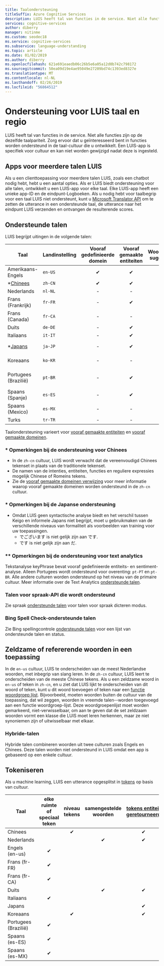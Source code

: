 ```yaml
---
title: Taalondersteuning
titleSuffix: Azure Cognitive Services
description: LUIS heeft tal van functies in de service. Niet alle functies zijn op de dezelfde taalpariteit. Zorg ervoor dat u geïnteresseerd bent in functies worden ondersteund in de taal-cultuur die u ontwikkelt. Een LUIS-app is specifiek voor cultuur en kan niet worden gewijzigd nadat deze is ingesteld.
services: cognitive-services
author: diberry
manager: nitinme
ms.custom: seodec18
ms.service: cognitive-services
ms.subservice: language-understanding
ms.topic: article
ms.date: 01/02/2019
ms.author: diberry
ms.openlocfilehash: 621e691eaedb06c26b5e6a05a12d0b742c798172
ms.sourcegitcommit: 50ea09d19e4ae95049e27209bd74c1393ed8327e
ms.translationtype: MT
ms.contentlocale: nl-NL
ms.lasthandoff: 02/26/2019
ms.locfileid: "56864512"
---
```

# <a name="language-and-region-support-for-luis"></a>Ondersteuning voor LUIS taal en regio

LUIS heeft tal van functies in de service. Niet alle functies zijn op de dezelfde taalpariteit. Zorg ervoor dat u geïnteresseerd bent in functies worden ondersteund in de taal-cultuur die u ontwikkelt. Een LUIS-app is specifiek voor cultuur en kan niet worden gewijzigd nadat deze is ingesteld.

## <a name="multi-language-luis-apps"></a>Apps voor meerdere talen LUIS

Als u een clienttoepassing voor meerdere talen LUIS, zoals een chatbot nodig hebt, hebt u een aantal opties. Als er LUIS biedt ondersteuning voor alle talen, ontwikkelt u een LUIS-app voor elke taal. Elke LUIS-app heeft een unieke app-ID en de eindpunt-Logboeken. Als u nodig hebt voor taalbegrip voor een taal LUIS niet ondersteunt, kunt u [Microsoft Translator API](../Translator/translator-info-overview.md) om te zetten de utterance in een ondersteunde taal, de utterance naar het eindpunt LUIS verzenden en ontvangen de resulterende scores.

## <a name="languages-supported"></a>Ondersteunde talen

LUIS begrijpt uitingen in de volgende talen:

| Taal |Landinstelling  |  Vooraf gedefinieerde domein | Vooraf gemaakte entiteiten | Woordgroep suggesties | **[Tekstanalyse](https://docs.microsoft.com/azure/cognitive-services/text-analytics/text-analytics-supported-languages)<br>(Sentiment en<br>Trefwoorden)|
|--|--|:--:|:--:|:--:|:--:|
| Amerikaans-Engels |`en-US` | ✔ | ✔  |✔|✔|
| *[Chinees](#chinese-support-notes) |`zh-CN` | ✔ | ✔ |✔|-|
| Nederlands |`nl-NL` |-|  -   |-|✔|
| Frans (Frankrijk) |`fr-FR` |-| ✔ |✔ |✔|
| Frans (Canada) |`fr-CA` |-|   -   |-|✔|
| Duits |`de-DE` |-| ✔ |✔ |✔|
| Italiaans |`it-IT` |-| ✔ |✔|✔|
| *[Japans](#japanese-support-notes) |`ja-JP` |-| ✔ |✔|Alleen sleuteluitdrukkingen|
| Koreaans |`ko-KR` |-|   -   |-|Alleen sleuteluitdrukkingen|
| Portugees (Brazilië) |`pt-BR` |-| ✔ |✔ |niet alle onderliggende culturen|
| Spaans (Spanje) |`es-ES` |-| ✔ |✔|✔|
| Spaans (Mexico)|`es-MX` |-|  -   |✔|✔|
| Turks | `tr-TR` |-|-|-|Alleen sentiment|


Taalondersteuning varieert voor [vooraf gemaakte entiteiten](luis-reference-prebuilt-entities.md) en [vooraf gemaakte domeinen](luis-reference-prebuilt-domains.md).

### <a name="chinese-support-notes"></a>* Opmerkingen bij de ondersteuning voor Chinees

 - In de `zh-cn` cultuur, LUIS wordt verwacht dat de vereenvoudigd Chinees tekenset in plaats van de traditionele tekenset.
 - De namen van de intenties, entiteiten, functies en reguliere expressies mogelijk Chinese of Romeins tekens.
 - Zie de [vooraf gemaakte domeinen verwijzing](luis-reference-prebuilt-domains.md) voor meer informatie waarop vooraf gemaakte domeinen worden ondersteund in de `zh-cn` cultuur.
<!--- When writing regular expressions in Chinese, do not insert whitespace between Chinese characters.-->

### <a name="japanese-support-notes"></a>* Opmerkingen bij de Japanse ondersteuning

 - Omdat LUIS geen syntactische analyse biedt en het verschil tussen Keigo en informele Japans niet begrijpt, moet u gebruikmaken van de verschillende niveaus van formaliteit als voorbeelden van training voor uw toepassingen.
     - でございます is niet gelijk zijn aan です.
     - です is niet gelijk zijn aan だ.

### <a name="text-analytics-support-notes"></a>** Opmerkingen bij de ondersteuning voor text analytics
Tekstanalyse keyPhrase bevat vooraf gedefinieerde entiteits- en sentiment-analyse. Alleen Portugees wordt ondersteund voor overenting: `pt-PT` en `pt-BR`. Alle andere culturen worden ondersteund op het niveau van de primaire cultuur. Meer informatie over de Text Analytics [ondersteunde talen](https://docs.microsoft.com/azure/cognitive-services/text-analytics/text-analytics-supported-languages).

### <a name="speech-api-supported-languages"></a>Talen voor spraak-API die wordt ondersteund
Zie spraak [ondersteunde talen](https://docs.microsoft.com/azure/cognitive-services/Speech/api-reference-rest/supportedlanguages##interactive-and-dictation-mode) voor talen voor spraak dicteren modus.

### <a name="bing-spell-check-supported-languages"></a>Bing Spell Check-ondersteunde talen
Zie Bing spellingcontrole [ondersteunde talen](https://docs.microsoft.com/azure/cognitive-services/bing-spell-check/bing-spell-check-supported-languages) voor een lijst van ondersteunde talen en status.

## <a name="rare-or-foreign-words-in-an-application"></a>Zeldzame of refererende woorden in een toepassing
In de `en-us` cultuur, LUIS te onderscheiden van de meest Nederlandse woorden, met inbegrip van slang leren. In de `zh-cn` cultuur, LUIS leert te onderscheiden van de meeste Chinese tekens. Als u een zeldzame woord in `en-us` of teken in `zh-cn`, en u ziet dat LUIS lijkt te onderscheiden van dit woord of teken, kunt u dit woord toevoegen of teken naar een [functie woordgroep lijst](luis-how-to-add-features.md). Bijvoorbeeld, moeten woorden buiten de cultuur van de toepassing, dat wil zeggen, woorden in vreemde talen--worden toegevoegd aan een functie woordgroep-lijst. Deze woordgroepenlijst moet worden gemarkeerd, niet-verwisselbaar, om aan te geven dat de set zeldzaam woorden vormt een klasse die LUIS moet leren herkennen, maar ze niet synoniemen zijn of uitwisselbaar met elkaar.

### <a name="hybrid-languages"></a>Hybride-talen
Hybride talen combineren woorden uit twee culturen zoals Engels en Chinees. Deze talen worden niet ondersteund in LUIS omdat een app is gebaseerd op een enkele cultuur.

## <a name="tokenization"></a>Tokeniseren
Als u machine learning, LUIS een utterance opgesplitst in [tokens](luis-glossary.md#token) op basis van cultuur.

|Taal|  elke ruimte of speciaal teken | niveau tekens|samengestelde woorden|[tokens entiteit geretourneerd](luis-concept-data-extraction.md#tokenized-entity-returned)
|--|:--:|:--:|:--:|:--:|
|Chinees||✔||✔|
|Nederlands|||✔|✔|
|Engels (en-us)|✔ ||||
|Frans (fr-FR)|✔||||
|Frans (fr-CA)|✔||||
|Duits|||✔|✔|
|Italiaans|✔||||
|Japans||||✔|
|Koreaans||✔||✔|
|Portugees (Brazilië)|✔||||
|Spaans (es-ES)|✔||||
|Spaans (es-MX)|✔||||
